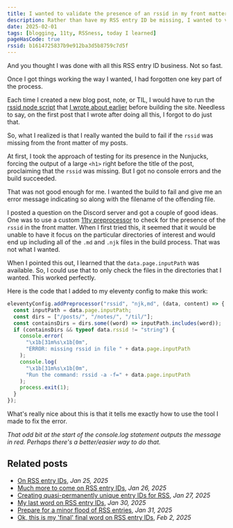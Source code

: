 ```yaml
---
title: I wanted to validate the presence of an rssid in my front matter
description: Rather than have my RSS entry ID be missing, I wanted to validate its presence at build time.
date: 2025-02-01
tags: [blogging, 11ty, RSSness, today I learned]
pageHasCode: true
rssid: b1614725837b9e912ba3d5b8759c7d5f
---
```


And you thought I was done with all this RSS entry ID business. Not so fast.

Once I got things working the way I wanted, I had forgotten one key part of the process.

Each time I created a new blog post, note, or TIL, I would have to run the [rssid node script](https://github.com/bobmonsour/rssid#rssid-generating-permanent-and-unique-rss-entry-ids) that [I wrote about earlier](/blog/even-more-on-rss-ids/) before building the site. Needless to say, on the first post that I wrote after doing all this, I forgot to do just that.

So, what I realized is that I really wanted the build to fail if the `rssid` was missing from the front matter of my posts.

At first, I took the approach of testing for its presence in the Nunjucks, forcing the output of a large `<h1>` right before the title of the post, proclaiming that the `rssid` was missing. But I got no console errors and the build succeeded.

That was not good enough for me. I wanted the build to fail and give me an error message indicating so along with the filename of the offending file.

I posted a question on the Discord server and got a couple of good ideas. One was to use a custom [11ty preprocessor](https://www.11ty.dev/docs/config-preprocessors/) to check for the presence of the `rssid` in the front matter. When I first tried this, it seemed that it would be unable to have it focus on the particular directories of interest and would end up including all of the `.md` and `.njk` files in the build process. That was not what I wanted.

When I pointed this out, I learned that the `data.page.inputPath` was available. So, I could use that to only check the files in the directories that I wanted. This worked perfectly.

Here is the code that I added to my eleventy config to make this work:

```js
eleventyConfig.addPreprocessor("rssid", "njk,md", (data, content) => {
  const inputPath = data.page.inputPath;
  const dirs = ["/posts/", "/notes/", "/til/"];
  const containsDirs = dirs.some((word) => inputPath.includes(word));
  if (containsDirs && typeof data.rssid != "string") {
    console.error(
      "\x1b[31m%s\x1b[0m",
      "ERROR: missing rssid in file " + data.page.inputPath
    );
    console.log(
      "\x1b[31m%s\x1b[0m",
      "Run the command: rssid -a -f=" + data.page.inputPath
    );
    process.exit(1);
  }
});
```

What's really nice about this is that it tells me exactly how to use the tool I made to fix the error.

_That odd bit at the start of the console.log statement outputs the message in red. Perhaps there's a better/easier way to do that._

## Related posts

- [On RSS entry IDs](/til/on-rss-entry-ids/), _Jan 25, 2025_
- [Much more to come on RSS entry IDs](/til/much-more-to-come-on-rss-entry-ids/), _Jan 26, 2025_
- [Creating quasi-permanently unique entry IDs for RSS](/blog/creating-permanently-unique-entry-id-for-rss/), _Jan 27, 2025_
- [My last word on RSS entry IDs](/blog/even-more-on-rss-ids/), _Jan 30, 2025_
- [Prepare for a minor flood of RSS entries](/til/prepare-for-a-minor-flood-of-rss-entries/), _Jan 31, 2025_
- [Ok, this is my 'final' final word on RSS entry IDs](/blog/final-final-word-on-rss-entry-ids/), _Feb 2, 2025_
